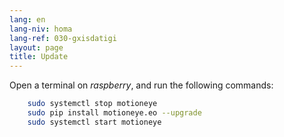 ```yaml
---
lang: en
lang-niv: homa
lang-ref: 030-gxisdatigi
layout: page
title: Update
---
```


Open a terminal on _raspberry_, and run the following commands: 

```bash
    sudo systemctl stop motioneye
    sudo pip install motioneye.eo --upgrade
    sudo systemctl start motioneye
```
